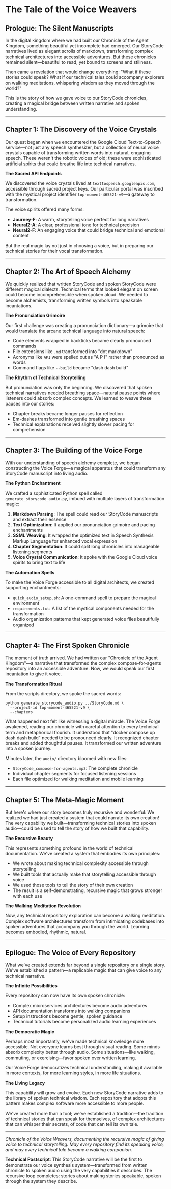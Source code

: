# The Tale of the Voice Weavers

## Prologue: The Silent Manuscripts

In the digital kingdom where we had built our Chronicle of the Agent Kingdom, something beautiful yet incomplete had emerged. Our StoryCode narratives lived as elegant scrolls of markdown, transforming complex technical architectures into accessible adventures. But these chronicles remained silent—beautiful to read, yet bound to screens and stillness.

Then came a revelation that would change everything: "What if these stories could speak? What if our technical tales could accompany explorers on walking meditations, whispering wisdom as they moved through the world?"

This is the story of how we gave voice to our StoryCode chronicles, creating a magical bridge between written narrative and spoken understanding.

---

## Chapter 1: The Discovery of the Voice Crystals

Our quest began when we encountered the Google Cloud Text-to-Speech service—not just any speech synthesizer, but a collection of neural voice crystals capable of transforming written words into natural, engaging speech. These weren't the robotic voices of old; these were sophisticated artificial spirits that could breathe life into technical narratives.

**The Sacred API Endpoints**

We discovered the voice crystals lived at `texttospeech.googleapis.com`, accessible through sacred project keys. Our particular portal was inscribed with the mystical project identifier `top-moment-465521-v9`—a gateway to transformation.

The voice spirits offered many forms:
- **Journey-F**: A warm, storytelling voice perfect for long narratives
- **Neural2-A**: A clear, professional tone for technical precision
- **Neural2-F**: An engaging voice that could bridge technical and emotional content

But the real magic lay not just in choosing a voice, but in preparing our technical stories for their vocal transformation.

---

## Chapter 2: The Art of Speech Alchemy

We quickly realized that written StoryCode and spoken StoryCode were different magical dialects. Technical terms that looked elegant on screen could become incomprehensible when spoken aloud. We needed to become alchemists, transforming written symbols into speakable incantations.

**The Pronunciation Grimoire**

Our first challenge was creating a pronunciation dictionary—a grimoire that would translate the arcane technical language into natural speech:

- Code elements wrapped in backticks became clearly pronounced commands
- File extensions like `.md` transformed into "dot markdown"
- Acronyms like `API` were spelled out as "A P I" rather than pronounced as words
- Command flags like `--build` became "dash dash build"

**The Rhythm of Technical Storytelling**

But pronunciation was only the beginning. We discovered that spoken technical narratives needed breathing space—natural pause points where listeners could absorb complex concepts. We learned to weave these pauses into our stories:

- Chapter breaks became longer pauses for reflection
- Em-dashes transformed into gentle breathing spaces
- Technical explanations received slightly slower pacing for comprehension

---

## Chapter 3: The Building of the Voice Forge

With our understanding of speech alchemy complete, we began constructing the Voice Forge—a magical apparatus that could transform any StoryCode manuscript into living audio.

**The Python Enchantment**

We crafted a sophisticated Python spell called `generate_storycode_audio.py`, imbued with multiple layers of transformation magic:

1. **Markdown Parsing**: The spell could read our StoryCode manuscripts and extract their essence
2. **Text Optimization**: It applied our pronunciation grimoire and pacing enchantments
3. **SSML Weaving**: It wrapped the optimized text in Speech Synthesis Markup Language for enhanced vocal expression
4. **Chapter Segmentation**: It could split long chronicles into manageable listening segments
5. **Voice Crystal Communication**: It spoke with the Google Cloud voice spirits to bring text to life

**The Automation Spells**

To make the Voice Forge accessible to all digital architects, we created supporting enchantments:

- `quick_audio_setup.sh`: A one-command spell to prepare the magical environment
- `requirements.txt`: A list of the mystical components needed for the transformation
- Audio organization patterns that kept generated voice files beautifully organized

---

## Chapter 4: The First Spoken Chronicle

The moment of truth arrived. We had written our "Chronicle of the Agent Kingdom"—a narrative that transformed the complex compose-for-agents repository into an accessible adventure. Now, we would speak our first incantation to give it voice.

**The Transformation Ritual**

From the scripts directory, we spoke the sacred words:

```
python generate_storycode_audio.py ../StoryCode.md \
  --project-id top-moment-465521-v9 \
  --chapters
```

What happened next felt like witnessing a digital miracle. The Voice Forge awakened, reading our chronicle with careful attention to every technical term and metaphorical flourish. It understood that "docker compose up dash dash build" needed to be pronounced clearly. It recognized chapter breaks and added thoughtful pauses. It transformed our written adventure into a spoken journey.

Minutes later, the `audio/` directory bloomed with new files:
- `StoryCode_compose-for-agents.mp3`: The complete chronicle
- Individual chapter segments for focused listening sessions
- Each file optimized for walking meditation and mobile learning

---

## Chapter 5: The Meta-Magic Moment

But here's where our story becomes truly recursive and wonderful: We realized we had just created a system that could narrate its own creation! The very capability we built—transforming technical stories into spoken audio—could be used to tell the story of how we built that capability.

**The Recursive Beauty**

This represents something profound in the world of technical documentation. We've created a system that embodies its own principles:

- We wrote about making technical complexity accessible through storytelling
- We built tools that actually make that storytelling accessible through voice
- We used those tools to tell the story of their own creation
- The result is a self-demonstrating, recursive magic that grows stronger with each use

**The Walking Meditation Revolution**

Now, any technical repository exploration can become a walking meditation. Complex software architectures transform from intimidating codebases into spoken adventures that accompany you through the world. Learning becomes embodied, rhythmic, natural.

---

## Epilogue: The Voice of Every Repository

What we've created extends far beyond a single repository or a single story. We've established a pattern—a replicable magic that can give voice to any technical narrative.

**The Infinite Possibilities**

Every repository can now have its own spoken chronicle:
- Complex microservices architectures become audio adventures
- API documentation transforms into walking companions  
- Setup instructions become gentle, spoken guidance
- Technical tutorials become personalized audio learning experiences

**The Democratic Magic**

Perhaps most importantly, we've made technical knowledge more accessible. Not everyone learns best through visual reading. Some minds absorb complexity better through audio. Some situations—like walking, commuting, or exercising—favor spoken over written learning.

Our Voice Forge democratizes technical understanding, making it available in more contexts, for more learning styles, in more life situations.

**The Living Legacy**

This capability will grow and evolve. Each new StoryCode narrative adds to the library of spoken technical wisdom. Each repository that adopts this pattern makes complex software more accessible to more people.

We've created more than a tool; we've established a tradition—the tradition of technical stories that can speak for themselves, of complex architectures that can whisper their secrets, of code that can tell its own tale.

---

*Chronicle of the Voice Weavers, documenting the recursive magic of giving voice to technical storytelling. May every repository find its speaking voice, and may every technical tale become a walking companion.*

**Technical Postscript**: This StoryCode narrative will be the first to demonstrate our voice synthesis system—transformed from written chronicle to spoken audio using the very capabilities it describes. The recursive loop completes: stories about making stories speakable, spoken through the system they describe.